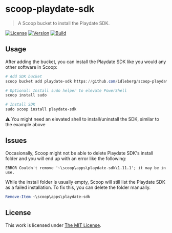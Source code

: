 # scoop-playdate-sdk

> A Scoop bucket to install the Playdate SDK.

[![License](https://img.shields.io/github/license/idleberg/scoop-playdate-sdk?style=for-the-badge)](LICENSE)
[![Version](https://img.shields.io/github/v/release/idleberg/scoop-playdate-sdk?style=for-the-badge)](https://github.com/idleberg/scoop-playdate-sdk/releases)
[![Build](https://img.shields.io/github/actions/workflow/status/idleberg/scoop-playdate-sdk/test.yml?style=for-the-badge)](https://github.com/idleberg/scoop-playdate-sdk/releases)

## Usage

After adding the bucket, you can install the Playdate SDK like you would any other software in Scoop:

```powershell
# Add SDK bucket
scoop bucket add playdate-sdk https://github.com/idleberg/scoop-playdate-sdk

# Optional: Install sudo helper to elevate PowerShell
scoop install sudo

# Install SDK
sudo scoop install playdate-sdk
```

:warning: You might need an elevated shell to install/uninstall the SDK, similar to the example above

## Issues

Occasionally, Scoop might not be able to delete Playdate SDK's install folder and you will end up with an error like the following:

```
ERROR Couldn't remove '~\scoop\apps\playdate-sdk\1.11.1'; it may be in use.
```

While the install folder is usually empty, Scoop will still list the Playdate SDK as a failed installation. To fix this, you can delete the folder manually.

```powershell
Remove-Item ~\scoop\apps\playdate-sdk
```

## License

This work is licensed under [The MIT License](LICENSE).
